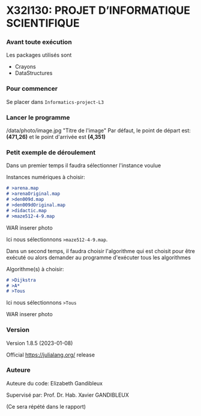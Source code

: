 # X32I130: PROJET D’INFORMATIQUE SCIENTIFIQUE

### Avant toute exécution

Les packages utilisés sont

- Crayons
- DataStructures

### Pour commencer

Se placer dans `Informatics-project-L3`

### Lancer le programme

/data/photo/image.jpg "Titre de l'image"
Par défaut, le point de départ est: **(471,26)** et le point d'arrivée est **(4,351)**

### Petit exemple de déroulement

Dans un premier temps il faudra sélectionner l'instance voulue

Instances numériques à choisir:
```md 
# >arena.map
# >arenaOriginal.map
# >den009d.map
# >den009dOriginal.map
# >didactic.map
# >maze512-4-9.map
```
WAR inserer photo

Ici nous sélectionnons `>maze512-4-9.map`.

Dans un second temps, il faudra choisir l'algorithme qui est choisit pour être exécuté ou alors demander au programme d'exécuter tous les algorithmes 

Algorithme(s) à choisir:
```md 
# >Dijkstra
# >A*
# >Tous
```

Ici nous sélectionnons `>Tous`

WAR inserer photo

### Version

Version 1.8.5 (2023-01-08)

Official https://julialang.org/ release

### Auteure

Auteure du code: Elizabeth Gandibleux

Supervisé par: Prof. Dr. Hab. Xavier GANDIBLEUX 


(Ce sera répété dans le rapport)
